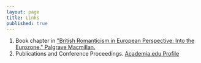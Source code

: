 ```yaml
---
layout: page
title: Links
published: true
---
```


1) Book chapter in
["British Romanticism in European Perspective: Into the Eurozone."  Palgrave Macmillan.](https://www.palgrave.com/us/book/9781137461957#aboutBook,  "Unearthing Bosnia's Romantic Spirit through Mak Dizdar's Stone Sleeper")
2) Publications and Conference Proceedings. [Academia.edu Profile](https://majapasovic.academia.edu/MajaPa%C5%A1ovi%C4%87)